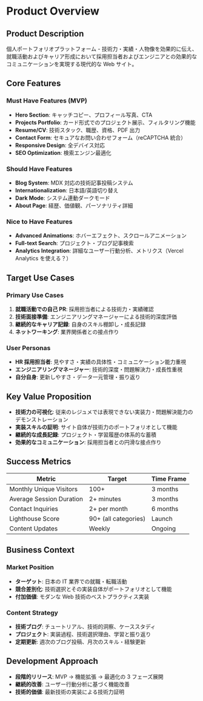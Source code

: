 # Product Overview

## Product Description

個人ポートフォリオプラットフォーム - 技術力・実績・人物像を効果的に伝え、就職活動およびキャリア形成において採用担当者およびエンジニアとの効果的なコミュニケーションを実現する現代的な Web サイト。

## Core Features

### Must Have Features (MVP)

- **Hero Section**: キャッチコピー、プロフィール写真、CTA
- **Projects Portfolio**: カード形式でのプロジェクト展示、フィルタリング機能
- **Resume/CV**: 技術スタック、職歴、資格、PDF 出力
- **Contact Form**: セキュアなお問い合わせフォーム（reCAPTCHA 統合）
- **Responsive Design**: 全デバイス対応
- **SEO Optimization**: 検索エンジン最適化

### Should Have Features

- **Blog System**: MDX 対応の技術記事投稿システム
- **Internationalization**: 日本語/英語切り替え
- **Dark Mode**: システム連動ダークモード
- **About Page**: 経歴、価値観、パーソナリティ詳細

### Nice to Have Features

- **Advanced Animations**: ホバーエフェクト、スクロールアニメーション
- **Full-text Search**: プロジェクト・ブログ記事検索
- **Analytics Integration**: 詳細なユーザー行動分析、メトリクス（Vercel Analytics を使える？）

## Target Use Cases

### Primary Use Cases

1. **就職活動での自己 PR**: 採用担当者による技術力・実績確認
2. **技術面接準備**: エンジニアリングマネージャーによる技術的深度評価
3. **継続的なキャリア記録**: 自身のスキル棚卸し・成長記録
4. **ネットワーキング**: 業界関係者との接点作り

### User Personas

- **HR 採用担当者**: 見やすさ・実績の具体性・コミュニケーション能力重視
- **エンジニアリングマネージャー**: 技術的深度・問題解決力・成長性重視
- **自分自身**: 更新しやすさ・データ一元管理・振り返り

## Key Value Proposition

- **技術力の可視化**: 従来のレジュメでは表現できない実装力・問題解決能力のデモンストレーション
- **実装スキルの証明**: サイト自体が技術力のポートフォリオとして機能
- **継続的な成長記録**: プロジェクト・学習履歴の体系的な蓄積
- **効果的なコミュニケーション**: 採用担当者との円滑な接点作り

## Success Metrics

| Metric                   | Target               | Time Frame |
| ------------------------ | -------------------- | ---------- |
| Monthly Unique Visitors  | 100+                 | 3 months   |
| Average Session Duration | 2+ minutes           | 3 months   |
| Contact Inquiries        | 2+ per month         | 6 months   |
| Lighthouse Score         | 90+ (all categories) | Launch     |
| Content Updates          | Weekly               | Ongoing    |

## Business Context

### Market Position

- **ターゲット**: 日本の IT 業界での就職・転職活動
- **競合差別化**: 技術選択とその実装自体がポートフォリオとして機能
- **付加価値**: モダンな Web 技術のベストプラクティス実装

### Content Strategy

- **技術ブログ**: チュートリアル、技術的洞察、ケーススタディ
- **プロジェクト**: 実装過程、技術選択理由、学習と振り返り
- **定期更新**: 週次のブログ投稿、月次のスキル・経験更新

## Development Approach

- **段階的リリース**: MVP → 機能拡張 → 最適化の 3 フェーズ展開
- **継続的改善**: ユーザー行動分析に基づく機能改善
- **技術的価値**: 最新技術の実装による技術力証明
